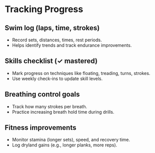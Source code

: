 # Tracking Progress

## Swim log (laps, time, strokes)

* Record sets, distances, times, rest periods.
* Helps identify trends and track endurance improvements.

## Skills checklist (✓ mastered)

* Mark progress on techniques like floating, treading, turns, strokes.
* Use weekly check-ins to update skill levels.

## Breathing control goals

* Track how many strokes per breath.
* Practice increasing breath hold time during drills.

## Fitness improvements

* Monitor stamina (longer sets), speed, and recovery time.
* Log dryland gains (e.g., longer planks, more reps).